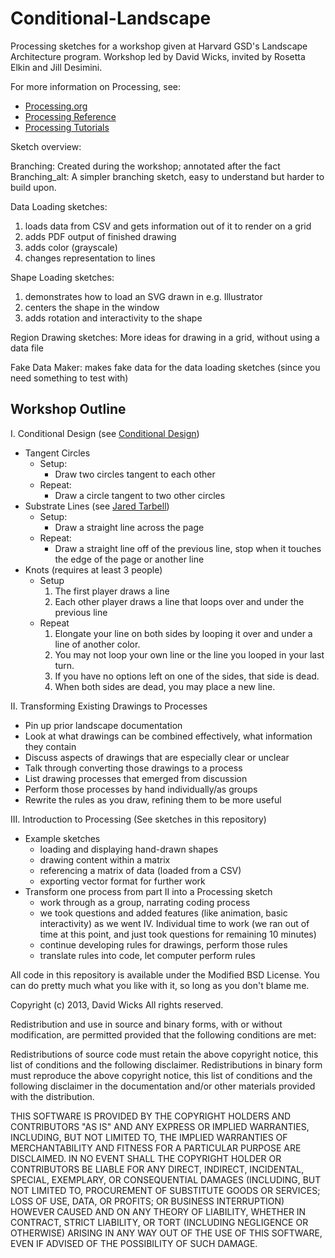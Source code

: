 Conditional-Landscape
=====================

Processing sketches for a workshop given at Harvard GSD's Landscape Architecture program.
Workshop led by David Wicks, invited by Rosetta Elkin and Jill Desimini.

For more information on Processing, see:
- [Processing.org](http://processing.org)
- [Processing Reference](http://processing.org/reference)
- [Processing Tutorials](http://processing.org/learning/)

Sketch overview:

Branching:
Created during the workshop; annotated after the fact
Branching_alt:
A simpler branching sketch, easy to understand but harder to build upon.

Data Loading sketches:
01. loads data from CSV and gets information out of it to render on a grid
02. adds PDF output of finished drawing
03. adds color (grayscale)
04. changes representation to lines

Shape Loading sketches:
01. demonstrates how to load an SVG drawn in e.g. Illustrator
02. centers the shape in the window
03. adds rotation and interactivity to the shape

Region Drawing sketches:
More ideas for drawing in a grid, without using a data file

Fake Data Maker:
makes fake data for the data loading sketches (since you need something to test with)

Workshop Outline
----------------
I. Conditional Design (see [Conditional Design](http://conditionaldesign.org))
- Tangent Circles
  - Setup:
      - Draw two circles tangent to each other
  - Repeat:
      - Draw a circle tangent to two other circles
- Substrate Lines (see [Jared Tarbell](http://www.complexification.net/gallery/machines/substrate/index.php))
  - Setup:
      - Draw a straight line across the page
  - Repeat:
      - Draw a straight line off of the previous line, stop when it touches the edge of the page or another line
- Knots (requires at least 3 people)
  - Setup
      1. The first player draws a line
      2. Each other player draws a line that loops over and under the previous line
  - Repeat
      1. Elongate your line on both sides by looping it over and under a line of another color.
      2. You may not loop your own line or the line you looped in your last turn.
      3. If you have no options left on one of the sides, that side is dead.
      4. When both sides are dead, you may place a new line.

II. Transforming Existing Drawings to Processes
- Pin up prior landscape documentation
- Look at what drawings can be combined effectively, what information they contain
- Discuss aspects of drawings that are especially clear or unclear
- Talk through converting those drawings to a process
- List drawing processes that emerged from discussion
- Perform those processes by hand individually/as groups
- Rewrite the rules as you draw, refining them to be more useful

III. Introduction to Processing (See sketches in this repository)
- Example sketches
  - loading and displaying hand-drawn shapes
  - drawing content within a matrix
  - referencing a matrix of data (loaded from a CSV)
  - exporting vector format for further work
- Transform one process from part II into a Processing sketch
  - work through as a group, narrating coding process
  - we took questions and added features (like animation, basic interactivity) as we went
IV. Individual time to work (we ran out of time at this point, and just took questions for remaining 10 minutes)
  - continue developing rules for drawings, perform those rules
  - translate rules into code, let computer perform rules

All code in this repository is available under the Modified BSD License.
You can do pretty much what you like with it, so long as you don't blame me.


Copyright (c) 2013, David Wicks
All rights reserved.

Redistribution and use in source and binary forms, with or
without modification, are permitted provided that the following
conditions are met:

Redistributions of source code must retain the above copyright
notice, this list of conditions and the following disclaimer.
Redistributions in binary form must reproduce the above copyright
notice, this list of conditions and the following disclaimer in the
documentation and/or other materials provided with the distribution.

THIS SOFTWARE IS PROVIDED BY THE COPYRIGHT HOLDERS AND CONTRIBUTORS
"AS IS" AND ANY EXPRESS OR IMPLIED WARRANTIES, INCLUDING, BUT NOT
LIMITED TO, THE IMPLIED WARRANTIES OF MERCHANTABILITY AND FITNESS FOR
A PARTICULAR PURPOSE ARE DISCLAIMED. IN NO EVENT SHALL THE COPYRIGHT
HOLDER OR CONTRIBUTORS BE LIABLE FOR ANY DIRECT, INDIRECT, INCIDENTAL,
SPECIAL, EXEMPLARY, OR CONSEQUENTIAL DAMAGES (INCLUDING, BUT NOT
LIMITED TO, PROCUREMENT OF SUBSTITUTE GOODS OR SERVICES; LOSS OF USE,
DATA, OR PROFITS; OR BUSINESS INTERRUPTION) HOWEVER CAUSED AND ON ANY
THEORY OF LIABILITY, WHETHER IN CONTRACT, STRICT LIABILITY, OR TORT
(INCLUDING NEGLIGENCE OR OTHERWISE) ARISING IN ANY WAY OUT OF THE USE
OF THIS SOFTWARE, EVEN IF ADVISED OF THE POSSIBILITY OF SUCH DAMAGE.
